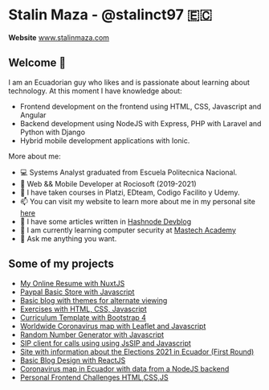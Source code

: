 # Stalin Maza - @stalinct97 🇪🇨

**Website** www.stalinmaza.com
 
## Welcome 👋

I am an Ecuadorian guy who likes and is passionate about learning about technology.
At this moment I have knowledge about:
- Frontend development on the frontend using HTML, CSS, Javascript and Angular 
- Backend development using NodeJS with Express, PHP with Laravel and Python with Django
- Hybrid mobile development applications with Ionic.

More about me:
- 💻 Systems Analyst graduated from Escuela Politecnica Nacional.
- 🏢 Web && Mobile Developer at Rociosoft (2019-2021)
- 🚀 I have taken courses in Platzi, EDteam, Codigo Facilito y Udemy.
- 📫 You can visit my website to learn more about me in my personal site [here](https://www.stalinmaza.com)
- 📰 I have some articles written in [Hashnode Devblog](https://stalinmaza97.hashnode.dev)
- 🌱 I am currently learning computer security at [Mastech Academy](https://educa.mastech.academy)
- 💬 Ask me anything you want.

## Some of my projects

- [My Online Resume with NuxtJS](https://stalinmazaresume.netlify.app)
- [Paypal Basic Store with Javascript](https://stalintiendapaypal97epn.netlify.app)
- [Basic blog with themes for alternate viewing](https://top-news-stalin-sm-maza.netlify.app)
- [Exercises with HTML, CSS, Javascript](https://stalinmazapj97techjs.netlify.app)
- [Curriculum Template with Bootstrap 4](https://sm-dev-cv97.netlify.app)
- [Worldwide Coronavirus map with Leaflet and Javascript](https://corona-sm-2019-app.netlify.app)
- [Random Number Generator with Javascript](https://generador-sm-97.netlify.app)
- [SIP client for calls using using JsSIP and Javascript](https://sipbx-tech97-ng.netlify.app)
- [Site with information about the Elections 2021 in Ecuador (First Round)](https://elecciones2021ec.netlify.app/elecciones)
- [Basic Blog Design with ReactJS](https://reactcms-design97.netlify.app/blog)
- [Coronavirus map in Ecuador with data from a NodeJS backend](https://coronavirus-ec-sm-2019.netlify.app)
- [Personal Frontend Challenges HTML,CSS,JS](https://retos-frontend-smdev.netlify.app)
<!--
**StalinMazaEpn/StalinMazaEpn** is a ✨ _special_ ✨ repository because its `README.md` (this file) appears on your GitHub profile.

Here are some ideas to get you started:

- 🔭 I’m currently working on ...
- 🌱 I’m currently learning ...
- 👯 I’m looking to collaborate on ...
- 🤔 I’m looking for help with ...
- 💬 Ask me about ...
- 📫 How to reach me: ...
- 😄 Pronouns: ...
- ⚡ Fun fact: ...
-->
